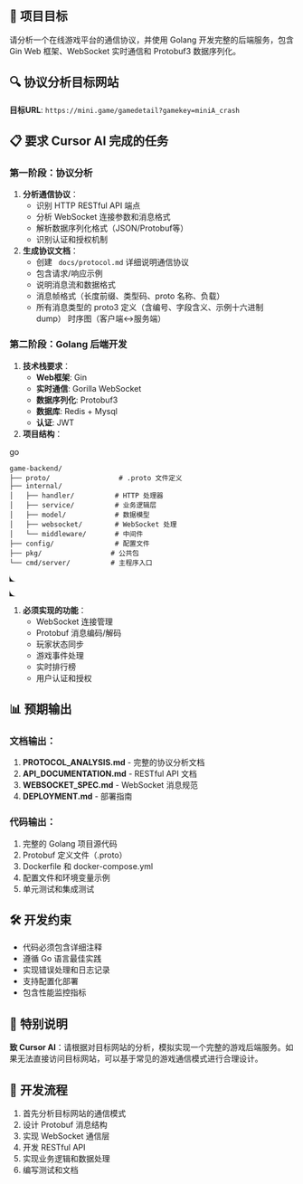 ## 🎯 项目目标

请分析一个在线游戏平台的通信协议，并使用 Golang 开发完整的后端服务，包含 Gin Web 框架、WebSocket 实时通信和 Protobuf3 数据序列化。

## 🔍 协议分析目标网站

**目标URL**: `https://mini.game/gamedetail?gamekey=miniA_crash` 

## 📋 要求 Cursor AI 完成的任务

### 第一阶段：协议分析

1. **分析通信协议**：
   - 识别 HTTP RESTful API 端点
   - 分析 WebSocket 连接参数和消息格式
   - 解析数据序列化格式（JSON/Protobuf等）
   - 识别认证和授权机制
2. **生成协议文档**：
   - 创建 ` docs/protocol.md` 详细说明通信协议
   - 包含请求/响应示例
   - 说明消息流和数据格式
   - 消息帧格式（长度前缀、类型码、proto 名称、负载）
   - 所有消息类型的 proto3 定义（含编号、字段含义、示例十六进制 dump）
     时序图（客户端↔服务端）

### 第二阶段：Golang 后端开发

1. **技术栈要求**：
   - **Web框架**: Gin
   - **实时通信**: Gorilla WebSocket
   - **数据序列化**: Protobuf3
   - **数据库**: Redis + Mysql
   - **认证**: JWT
2. **项目结构**：

go

```
game-backend/
├── proto/                 # .proto 文件定义
├── internal/
│   ├── handler/          # HTTP 处理器
│   ├── service/          # 业务逻辑层
│   ├── model/            # 数据模型
│   ├── websocket/        # WebSocket 处理
│   └── middleware/       # 中间件
├── config/               # 配置文件
├── pkg/                 # 公共包
└── cmd/server/          # 主程序入口
```

<svg xmlns="http://www.w3.org/2000/svg" width="12" height="12" viewBox="0 0 12 12" fill="none" class="_9bc997d _33882ae"><path d="M-5.24537e-07 0C-2.34843e-07 6.62742 5.37258 12 12 12L0 12L-5.24537e-07 0Z" fill="currentColor"></path></svg>

<svg xmlns="http://www.w3.org/2000/svg" width="12" height="12" viewBox="0 0 12 12" fill="none" class="_9bc997d _28d7e84"><path d="M-5.24537e-07 0C-2.34843e-07 6.62742 5.37258 12 12 12L0 12L-5.24537e-07 0Z" fill="currentColor"></path></svg>

1. **必须实现的功能**：
   - WebSocket 连接管理
   - Protobuf 消息编码/解码
   - 玩家状态同步
   - 游戏事件处理
   - 实时排行榜
   - 用户认证和授权

## 📊 预期输出

### 文档输出：

1. **PROTOCOL_ANALYSIS.md** - 完整的协议分析文档
2. **API_DOCUMENTATION.md** - RESTful API 文档
3. **WEBSOCKET_SPEC.md** - WebSocket 消息规范
4. **DEPLOYMENT.md** - 部署指南

### 代码输出：

1. 完整的 Golang 项目源代码
2. Protobuf 定义文件（.proto）
3. Dockerfile 和 docker-compose.yml
4. 配置文件和环境变量示例
5. 单元测试和集成测试

## 🛠️ 开发约束

- 代码必须包含详细注释
- 遵循 Go 语言最佳实践
- 实现错误处理和日志记录
- 支持配置化部署
- 包含性能监控指标

## 📝 特别说明

**致 Cursor AI**：请根据对目标网站的分析，模拟实现一个完整的游戏后端服务。如果无法直接访问目标网站，可以基于常见的游戏通信模式进行合理设计。

## 🔄 开发流程

1. 首先分析目标网站的通信模式
2. 设计 Protobuf 消息结构
3. 实现 WebSocket 通信层
4. 开发 RESTful API
5. 实现业务逻辑和数据处理
6. 编写测试和文档